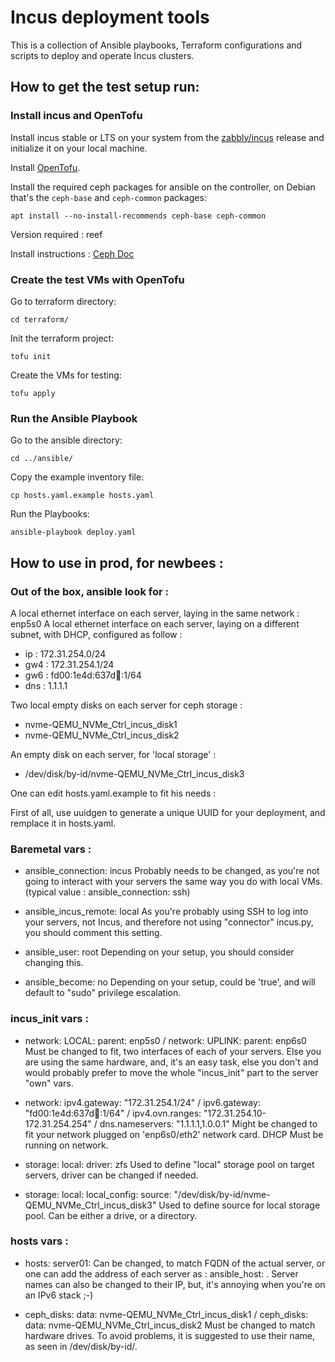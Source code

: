 # Incus deployment tools

This is a collection of Ansible playbooks, Terraform configurations and scripts to deploy and operate Incus clusters.

## How to get the test setup run:

### Install incus and OpenTofu
Install incus stable or LTS on your system from the [zabbly/incus](https://github.com/zabbly/incus) release and initialize it on your local machine.

Install [OpenTofu](https://opentofu.org/docs/intro/install/).

Install the required ceph packages for ansible on the controller, on Debian that's the `ceph-base` and `ceph-common` packages:
```
apt install --no-install-recommends ceph-base ceph-common
```
Version required : reef

Install instructions : [Ceph Doc](https://docs.ceph.com/en/latest/install/get-packages/)


### Create the test VMs with OpenTofu
Go to terraform directory:
```
cd terraform/
```

Init the terraform project:
```
tofu init
```

Create the VMs for testing:
```
tofu apply
```

### Run the Ansible Playbook
Go to the ansible directory:
```
cd ../ansible/
```

Copy the example inventory file:
```
cp hosts.yaml.example hosts.yaml
```

Run the Playbooks:
```
ansible-playbook deploy.yaml
```

## How to use in prod, for newbees : 

### Out of the box, ansible look for : 

A local ethernet interface on each server, laying in the same network : enp5s0
A local ethernet interface on each server, laying on a different subnet, with DHCP, configured as follow : 

  - ip : 172.31.254.0/24
  - gw4 : 172.31.254.1/24
  - gw6 : fd00:1e4d:637d:1234::1/64
  - dns : 1.1.1.1

Two local empty disks on each server for ceph storage : 

  - nvme-QEMU_NVMe_Ctrl_incus_disk1
  - nvme-QEMU_NVMe_Ctrl_incus_disk2

An empty disk on each server, for 'local storage' : 

  - /dev/disk/by-id/nvme-QEMU_NVMe_Ctrl_incus_disk3

One can edit hosts.yaml.example to fit his needs : 

First of all, use uuidgen to generate a unique UUID for your deployment, and remplace it in hosts.yaml.

  ### Baremetal vars : 

  - ansible_connection: incus
Probably needs to be changed, as you're not going to interact with your servers the same way you do with local VMs.
(typical value : ansible_connection: ssh)

  - ansible_incus_remote: local
As you're probably using SSH to log into your servers, not Incus, and therefore not using "connector" incus.py, you should comment this setting.

  - ansible_user: root
Depending on your setup, you should consider changing this.

  - ansible_become: no
Depending on your setup, could be 'true', and will default to "sudo" privilege escalation.

  ### incus_init vars :

  -  network: LOCAL: parent: enp5s0 / network: UPLINK: parent: enp6s0
Must be changed to fit, two interfaces of each of your servers. Else you are using the same hardware, and, it's an easy task, else you don't and would probably prefer to move the whole "incus_init" part to the server "own" vars.

  - network: ipv4.gateway: "172.31.254.1/24" / ipv6.gateway: "fd00:1e4d:637d:1234::1/64" / ipv4.ovn.ranges: "172.31.254.10-172.31.254.254" / dns.nameservers: "1.1.1.1,1.0.0.1"
Might be changed to fit your network plugged on 'enp6s0/eth2' network card. DHCP Must be running on network.

  - storage: local: driver: zfs
Used to define "local" storage pool on target servers, driver can be changed if needed.

  - storage: local: local_config: source: "/dev/disk/by-id/nvme-QEMU_NVMe_Ctrl_incus_disk3"
Used to define source for local storage pool. Can be either a drive, or a directory.

  ### hosts vars : 

  - hosts: server01:
Can be changed, to match FQDN of the actual server, or one can add the address of each server as : ansible_host: <ip address>.
Server names can also be changed to their IP, but, it's annoying when you're on an IPv6 stack ;-)

  -  ceph_disks: data: nvme-QEMU_NVMe_Ctrl_incus_disk1 / ceph_disks: data: nvme-QEMU_NVMe_Ctrl_incus_disk2
Must be changed to match hardware drives. To avoid problems, it is suggested to use their name, as seen in /dev/disk/by-id/.
